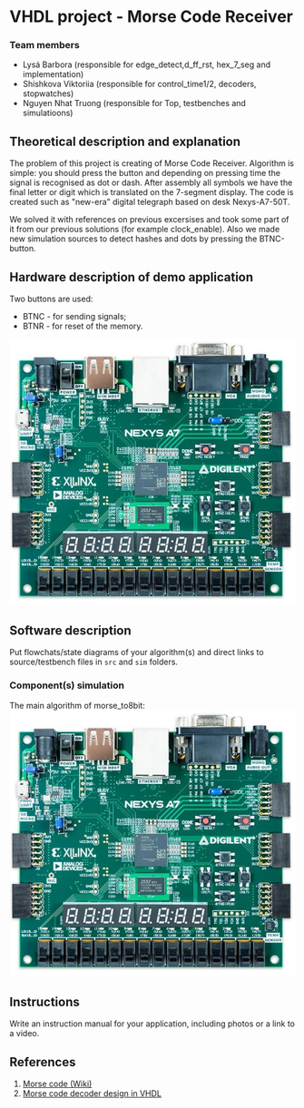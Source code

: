 # VHDL project - Morse Code Receiver

### Team members

* Lysá Barbora (responsible for edge_detect,d_ff_rst, hex_7_seg and implementation)
* Shishkova Viktoriia (responsible for control_time1/2, decoders, stopwatches)
* Nguyen Nhat Truong (responsible for Top, testbenches and simulatioons)

## Theoretical description and explanation

The problem of this project is creating of Morse Code Receiver. Algorithm is simple: you should press the button and depending on pressing time the signal is recognised as dot or dash. After assembly all symbols we have the final letter or digit which is translated on the 7-segment display. The code is created such as "new-era" digital telegraph based on desk Nexys-A7-50T. 

We solved it with references on previous excersises and took some part of it from our previous solutions (for example clock_enable). Also we made new simulation sources to detect hashes and dots by pressing the BTNC-button. 

## Hardware description of demo application

Two buttons are used: 
- BTNC - for sending signals;
- BTNR - for reset of the memory.

![nexys.png](nexys.png)


## Software description

Put flowchats/state diagrams of your algorithm(s) and direct links to source/testbench files in `src` and `sim` folders. 

### Component(s) simulation

The main algorithm of morse_to8bit:
![nexys.png](nexys.png)

## Instructions

Write an instruction manual for your application, including photos or a link to a video.

## References

1. [Morse code (Wiki)](https://en.wikipedia.org/wiki/Morse_code)
2. [Morse code decoder design in VHDL](https://www.researchgate.net/publication/305379385_Morse_code_decoder_design_in_VHDL_using_FPGA_Spartan_3E_development_kit)
